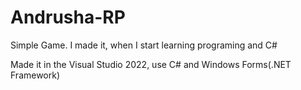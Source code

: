 # Andrusha-RP
Simple Game. I made it, when I start learning programing and C#

Made it in the Visual Studio 2022, use C# and Windows Forms(.NET Framework)

